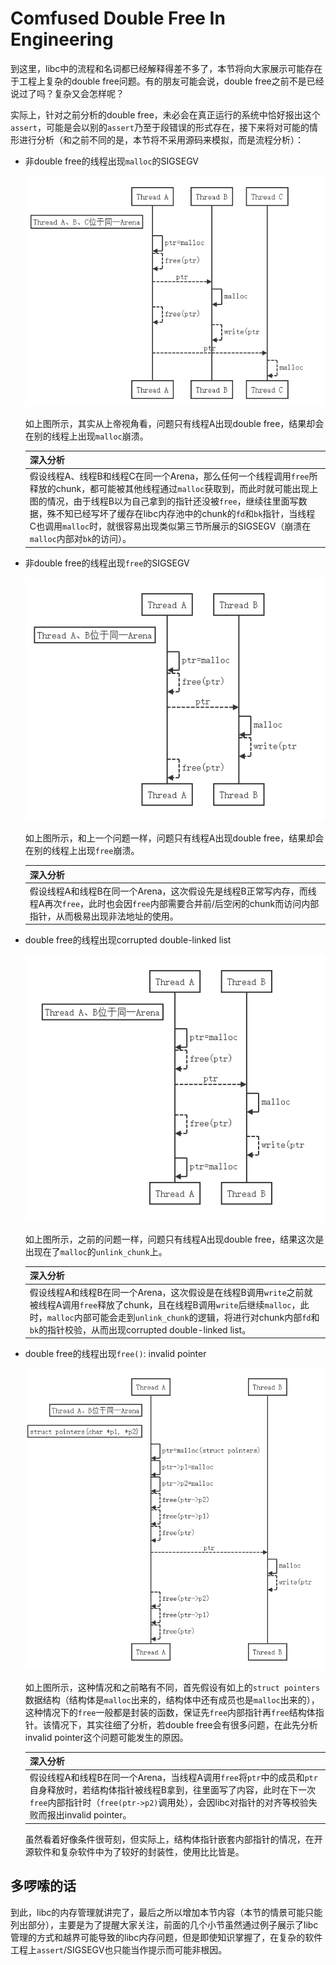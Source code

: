 # Comfused Double Free In Engineering

到这里，libc中的流程和名词都已经解释得差不多了，本节将向大家展示可能存在于工程上复杂的double free问题。有的朋友可能会说，double free之前不是已经说过了吗？复杂又会怎样呢？ 

实际上，针对之前分析的double free，未必会在真正运行的系统中恰好报出这个`assert`，可能是会以别的`assert`乃至于段错误的形式存在，接下来将对可能的情形进行分析（和之前不同的是，本节将不采用源码来模拟，而是流程分析）：

- 非double free的线程出现`malloc`的SIGSEGV

  ![Image text](../../../img-storage/DF_SEGV-Malloc.PNG)

  如上图所示，其实从上帝视角看，问题只有线程A出现double free，结果却会在别的线程上出现`malloc`崩溃。

  | 深入分析                                                     |
  | ------------------------------------------------------------ |
  | 假设线程A、线程B和线程C在同一个Arena，那么任何一个线程调用`free`所释放的chunk，都可能被其他线程通过`malloc`获取到，而此时就可能出现上图的情况，由于线程B以为自己拿到的指针还没被`free`，继续往里面写数据，殊不知已经写坏了缓存在libc内存池中的chunk的`fd`和`bk`指针，当线程C也调用`malloc`时，就很容易出现类似第三节所展示的SIGSEGV（崩溃在`malloc`内部对`bk`的访问）。 |

- 非double free的线程出现`free`的SIGSEGV

  ![Image text](../../../img-storage/DF_SEGV-Free.PNG)

  如上图所示，和上一个问题一样，问题只有线程A出现double free，结果却会在别的线程上出现`free`崩溃。

  | 深入分析                                                     |
  | ------------------------------------------------------------ |
  | 假设线程A和线程B在同一个Arena，这次假设先是线程B正常写内存，而线程A再次`free`，此时也会因`free`内部需要合并前/后空闲的chunk而访问内部指针，从而极易出现非法地址的使用。 |

- double free的线程出现corrupted double-linked list

  ![Image text](../../../img-storage/DF_CDL.PNG)

  如上图所示，之前的问题一样，问题只有线程A出现double free，结果这次是出现在了`malloc`的`unlink_chunk`上。

  | 深入分析                                                     |
  | ------------------------------------------------------------ |
  | 假设线程A和线程B在同一个Arena，这次假设是在线程B调用`write`之前就被线程A调用`free`释放了chunk，且在线程B调用`write`后继续`malloc`，此时，`malloc`内部可能会走到`unlink_chunk`的逻辑，将进行对chunk内部`fd`和`bk`的指针校验，从而出现corrupted double-linked list。 |

- double free的线程出现`free()`: invalid pointer

  ![Image text](../../../img-storage/DF_InvalidP.PNG)

  如上图所示，这种情况和之前略有不同，首先假设有如上的`struct pointers`数据结构（结构体是`malloc`出来的，结构体中还有成员也是`malloc`出来的），这种情况下的`free`一般都是封装的函数，保证先`free`内部指针再`free`结构体指针。该情况下，其实往细了分析，若double free会有很多问题，在此先分析invalid pointer这个问题可能发生的原因。

  | 深入分析                                                     |
  | ------------------------------------------------------------ |
  | 假设线程A和线程B在同一个Arena，当线程A调用`free`将`ptr`中的成员和`ptr`自身释放时，若结构体指针被线程B拿到，往里面写了内容，此时在下一次`free`内部指针时（`free(ptr->p2)`调用处），会因libc对指针的对齐等校验失败而报出invalid pointer。 |
  虽然看着好像条件很苛刻，但实际上，结构体指针嵌套内部指针的情况，在开源软件和复杂软件中为了较好的封装性，使用比比皆是。



## 多啰嗦的话

到此，libc的内存管理就讲完了，最后之所以增加本节内容（本节的情景可能只能列出部分），主要是为了提醒大家关注，前面的几个小节虽然通过例子展示了libc管理的方式和越界可能导致的libc内存问题，但是即使知识掌握了，在复杂的软件工程上`assert`/SIGSEGV也只能当作提示而可能非根因。

